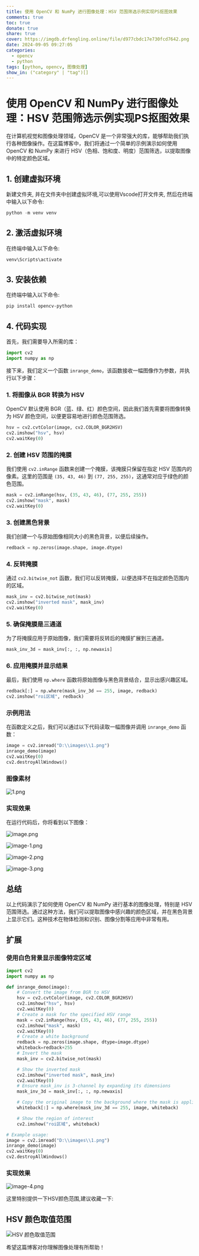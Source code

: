 ```yaml
---
title: 使用 OpenCV 和 NumPy 进行图像处理：HSV 范围筛选示例实现PS抠图效果
comments: true
toc: true
donate: true
share: true
cover: https://imgdb.drfengling.online/file/d977cbdc17e730fcd7642.png
date: 2024-09-05 09:27:05
categories:
  - opencv 
  - python
tags: [python, opencv, 图像处理]
show_in: ("category" | "tag")[]
---
```


# 使用 OpenCV 和 NumPy 进行图像处理：HSV 范围筛选示例实现PS抠图效果

在计算机视觉和图像处理领域，OpenCV 是一个非常强大的库，能够帮助我们执行各种图像操作。在这篇博客中，我们将通过一个简单的示例演示如何使用 OpenCV 和 NumPy 来进行 HSV（色相、饱和度、明度）范围筛选，以提取图像中的特定颜色区域。

## 1. 创建虚拟环境

新建文件夹, 并在文件夹中创建虚拟环境,可以使用Vscode打开文件夹, 然后在终端中输入以下命令:

```powershell
python -m venv venv
```

<!--more-->

## 2. 激活虚拟环境

在终端中输入以下命令:

```powershell
venv\Scripts\activate
```

## 3. 安装依赖

在终端中输入以下命令:

```powershell
pip install opencv-python
```

## 4. 代码实现

首先，我们需要导入所需的库：

```python
import cv2
import numpy as np
```

接下来，我们定义一个函数 `inrange_demo`，该函数接收一幅图像作为参数，并执行以下步骤：

### 1. 将图像从 BGR 转换为 HSV

OpenCV 默认使用 BGR（蓝、绿、红）颜色空间，因此我们首先需要将图像转换为 HSV 颜色空间，以便更容易地进行颜色范围筛选。

```python
hsv = cv2.cvtColor(image, cv2.COLOR_BGR2HSV)
cv2.imshow("hsv", hsv)
cv2.waitKey(0)
```

### 2. 创建 HSV 范围的掩膜

我们使用 `cv2.inRange` 函数来创建一个掩膜，该掩膜只保留在指定 HSV 范围内的像素。这里的范围是 `(35, 43, 46)` 到 `(77, 255, 255)`，这通常对应于绿色的颜色范围。

```python
mask = cv2.inRange(hsv, (35, 43, 46), (77, 255, 255))
cv2.imshow("mask", mask)
cv2.waitKey(0)
```

### 3. 创建黑色背景

我们创建一个与原始图像相同大小的黑色背景，以便后续操作。

```python
redback = np.zeros(image.shape, image.dtype)
```

### 4. 反转掩膜

通过 `cv2.bitwise_not` 函数，我们可以反转掩膜，以便选择不在指定颜色范围内的区域。

```python
mask_inv = cv2.bitwise_not(mask)
cv2.imshow("inverted mask", mask_inv)
cv2.waitKey(0)
```

### 5. 确保掩膜是三通道

为了将掩膜应用于原始图像，我们需要将反转后的掩膜扩展到三通道。

```python
mask_inv_3d = mask_inv[:, :, np.newaxis]
```

### 6. 应用掩膜并显示结果

最后，我们使用 `np.where` 函数将原始图像与黑色背景结合，显示出感兴趣区域。

```python
redback[:] = np.where(mask_inv_3d == 255, image, redback)
cv2.imshow("roi区域", redback)
```

### 示例用法

在函数定义之后，我们可以通过以下代码读取一幅图像并调用 `inrange_demo` 函数：

```python
image = cv2.imread("D:\\images\\1.png")
inrange_demo(image)
cv2.waitKey(0)
cv2.destroyAllWindows()
```

### 图像素材

![1.png](https://imgdb.drfengling.online/file/d977cbdc17e730fcd7642.png)

### 实现效果

在运行代码后，你将看到以下图像：

![image.png](https://imgdb.drfengling.online/file/304b7cd752e5912e4bdfb.png)

![image-1.png](https://imgdb.drfengling.online/file/ff0fd0b938eba444a8e83.png)

![image-2.png](https://imgdb.drfengling.online/file/bbebef46613c957d10bf8.png)

![image-3.png](https://imgdb.drfengling.online/file/1c37a7fc8735d74ab72e0.png)

## 总结

以上代码演示了如何使用 OpenCV 和 NumPy 进行基本的图像处理，特别是 HSV 范围筛选。通过这种方法，我们可以提取图像中感兴趣的颜色区域，并在黑色背景上显示它们。这种技术在物体检测和识别、图像分割等应用中非常有用。

## 扩展

### 使用白色背景显示图像特定区域

```python
import cv2
import numpy as np

def inrange_demo(image):
    # Convert the image from BGR to HSV
    hsv = cv2.cvtColor(image, cv2.COLOR_BGR2HSV)
    cv2.imshow("hsv", hsv)
    cv2.waitKey(0)
    # Create a mask for the specified HSV range
    mask = cv2.inRange(hsv, (35, 43, 46), (77, 255, 255))
    cv2.imshow("mask", mask)
    cv2.waitKey(0)
    # Create a white background
    redback = np.zeros(image.shape, dtype=image.dtype)
    whiteback=redback+255
    # Invert the mask
    mask_inv = cv2.bitwise_not(mask)

    # Show the inverted mask
    cv2.imshow("inverted mask", mask_inv)
    cv2.waitKey(0)
    # Ensure mask_inv is 3-channel by expanding its dimensions
    mask_inv_3d = mask_inv[:, :, np.newaxis]

    # Copy the original image to the background where the mask is applied
    whiteback[:] = np.where(mask_inv_3d == 255, image, whiteback)

    # Show the region of interest
    cv2.imshow("roi区域", whiteback)

# Example usage:
image = cv2.imread("D:\\images\\1.png")
inrange_demo(image)
cv2.waitKey(0)
cv2.destroyAllWindows()

```

### 实现效果

![image-4.png](https://imgdb.drfengling.online/file/0b3b82848bd3b211e5173.png)

这里特别提供一下HSV颜色范围,建议收藏一下:

## HSV 颜色取值范围

![HSV 颜色取值范围](https://imgdb.drfengling.online/file/75477e40a87b2423e309c.png)

希望这篇博客对你理解图像处理有所帮助！
